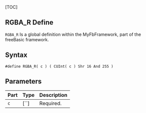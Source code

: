 [TOC]
## RGBA_R Define

`RGBA_R` Is a global definition within the MyFbFramework, part of the freeBasic framework.
## Syntax

```freeBasic
#define RGBA_R( c ) ( CUInt( c ) Shr 16 And 255 )
```

## Parameters

|Part|Type|Description|
| :------------ | :------------ | :------------ |
|`c`|[``]|Required.|
